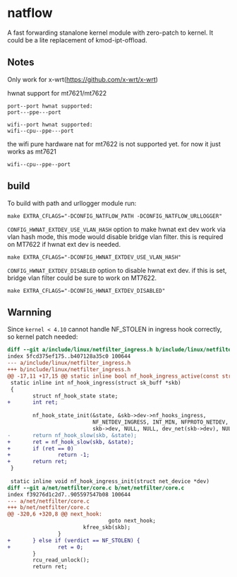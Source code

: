 # natflow

A fast forwarding stanalone kernel module with zero-patch to kernel. It could be a lite replacement of kmod-ipt-offload.

## Notes
Only work for x-wrt(https://github.com/x-wrt/x-wrt)

hwnat support for mt7621/mt7622
```
port--port hwnat supported:
port---ppe---port

wifi--port hwnat supported:
wifi--cpu--ppe---port
```

the wifi pure hardware nat for mt7622 is not supported yet. for now it just works as mt7621
```
wifi--cpu--ppe--port
```

## build
To build with path and urllogger module run:
```
make EXTRA_CFLAGS="-DCONFIG_NATFLOW_PATH -DCONFIG_NATFLOW_URLLOGGER"
```

`CONFIG_HWNAT_EXTDEV_USE_VLAN_HASH` option to make hwnat ext dev work via vlan hash mode, this mode would disable bridge vlan filter. this is required on MT7622 if hwnat ext dev is needed.
```
make EXTRA_CFLAGS="-DCONFIG_HWNAT_EXTDEV_USE_VLAN_HASH"
```

`CONFIG_HWNAT_EXTDEV_DISABLED` option to disable hwnat ext dev. if this is set, bridge vlan filter could be sure to work on MT7622.
```
make EXTRA_CFLAGS="-DCONFIG_HWNAT_EXTDEV_DISABLED"
```

## Warnning
Since `kernel < 4.10` cannot handle NF_STOLEN in ingress hook correctly, so kernel patch needed:
```diff
diff --git a/include/linux/netfilter_ingress.h b/include/linux/netfilter_ingress.h
index 5fcd375ef175..b407128a35c0 100644
--- a/include/linux/netfilter_ingress.h
+++ b/include/linux/netfilter_ingress.h
@@ -17,11 +17,15 @@ static inline bool nf_hook_ingress_active(const struct sk_buff *skb)
 static inline int nf_hook_ingress(struct sk_buff *skb)
 {
        struct nf_hook_state state;
+       int ret;
 
        nf_hook_state_init(&state, &skb->dev->nf_hooks_ingress,
                           NF_NETDEV_INGRESS, INT_MIN, NFPROTO_NETDEV,
                           skb->dev, NULL, NULL, dev_net(skb->dev), NULL);
-       return nf_hook_slow(skb, &state);
+       ret = nf_hook_slow(skb, &state);
+       if (ret == 0)
+               return -1;
+       return ret;
 }
 
 static inline void nf_hook_ingress_init(struct net_device *dev)
diff --git a/net/netfilter/core.c b/net/netfilter/core.c
index f39276d1c2d7..905597547b08 100644
--- a/net/netfilter/core.c
+++ b/net/netfilter/core.c
@@ -320,6 +320,8 @@ next_hook:
                                goto next_hook;
                        kfree_skb(skb);
                }
+       } else if (verdict == NF_STOLEN) {
+               ret = 0;
        }
        rcu_read_unlock();
        return ret;
```
